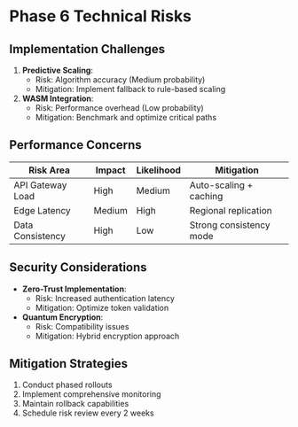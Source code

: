 # Phase 6 Technical Risks

## Implementation Challenges
1. **Predictive Scaling**:
   - Risk: Algorithm accuracy (Medium probability)
   - Mitigation: Implement fallback to rule-based scaling
2. **WASM Integration**:
   - Risk: Performance overhead (Low probability)
   - Mitigation: Benchmark and optimize critical paths

## Performance Concerns
| Risk Area | Impact | Likelihood | Mitigation |
|-----------|--------|------------|------------|
| API Gateway Load | High | Medium | Auto-scaling + caching |
| Edge Latency | Medium | High | Regional replication |
| Data Consistency | High | Low | Strong consistency mode |

## Security Considerations
- **Zero-Trust Implementation**:
  - Risk: Increased authentication latency
  - Mitigation: Optimize token validation
- **Quantum Encryption**:
  - Risk: Compatibility issues
  - Mitigation: Hybrid encryption approach

## Mitigation Strategies
1. Conduct phased rollouts
2. Implement comprehensive monitoring
3. Maintain rollback capabilities
4. Schedule risk review every 2 weeks